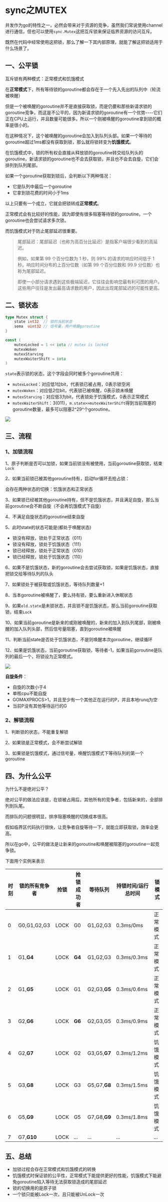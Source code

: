# sync之MUTEX


并发作为go的特性之一，必然会带来对于资源的竞争，虽然我们常说使用channel进行通信，但也可以使用`sync.Mutex`这把互斥锁来保证临界资源的访问互斥。

既然在代码中经常使用这把锁，那么了解一下其内部原理，就能了解这把锁适用于什么场景了。

## 一、公平锁

互斥锁有两种模式：正常模式和饥饿模式

在**正常模式**下，所有等待锁的goroutine都会存在于一个先入先出的队列中（轮流被唤醒）

但是一个被唤醒的goroutine并不是直接获取锁，而是仍要和那些新请求锁的goroutine竞争，而这是不公平的，因为新请求锁的goroutine有一个优势----它们正在CPU上运行，并且数量可能很多。所以一个刚被唤醒的goroutine拿到锁的概率是很小的。

在这种情况下，这个被唤醒的goroutine会加入到队列头部。如果一个等待的goroutine超过1ms都没有获取到锁，那么就将锁转变为**饥饿模式**。

在饥饿模式中，锁的所有权会直接从释放锁的goroutine转交给队列头的goroutine，新请求锁的goroutine也不会去获取锁，并且也不会去自旋，它们会排列到队列尾部。

如果一个goroutine获取到锁后，会判断以下两种情况：

- 它是队列中最后一个goroutine
- 它拿到锁花费的时间小于1ms

以上只要有一个成立，它就会把锁转成**正常模式**。

正常模式会有比较好的性能，因为即使有很多阻塞等待锁的goroutine，一个goroutine也会尝试请求多次锁。

而饥饿模式对于防止尾部延迟很重要。

> 尾部延迟：尾部延迟（也称为高百分比延迟）是指客户端很少看到的高延迟。
>
> 例如，如果第 99 个百分位数为 1 秒，则 99% 的请求的响应时间低于 1 秒。响应时间分布的上百分位数（如第 99 个百分位数和 99.9 分位数）也称为尾部延迟。
>
> 即使一小部分请求遇到这些极端延迟，它往往会影响您最有利可图的用户。这些用户往往是发出最高请求数的用户，因此出现尾部延迟的可能性更高。

## 二、锁状态

```go
type Mutex struct {
	state int32  // 锁的当前状态
	sema  uint32 // 信号量，用户唤醒goroutine
}

const (
    mutexLocked = 1 << iota // mutex is locked
	mutexWoken
	mutexStarving
	mutexWaiterShift = iota
)
```

`state`表示锁的状态，这个字段会同时被多个goroutine共用：

- `mutexLocked`：对应低1位bit，代表锁已被占用，0表示锁空闲
- `mutexWoken`：对应低2位bit，代表锁已被唤醒，0表示锁未唤醒
- `mutexStarving`：对应低3为bit，代表锁处于饥饿模式，0表示正常模式
- `mutexWaiterShift`：3(011)，`m.state>>mutexWaiterShift`得到当前阻塞的goroutine数量，最多可以阻塞2^29^个goroutine。

![](https://gitee.com/zongl/cloudImage/raw/master/images/2021/12/13/sync_mutex_state.png)

## 三、流程

### 1、加锁流程

1、原子判断是否可以加锁，如果当前锁没有被使用，当前goroutine获取锁，结束`Lock`

2、如果当前锁已被其他goroutine持有，启动for循环去抢占锁：

会存在两种状态的切换：饥饿状态和正常状态

3、如果锁已经被其他goroutine持有，但不是饥饿状态，并且满足自旋，那么当前goroutine会不断自旋（不会再饥饿模式下自旋）

4、不满足自旋状态的goroutine结束自旋

5、此时state的状态可能是(都处于唤醒状态)

- 锁没有释放，锁处于正常状态（011）
- 锁没有释放，锁处于饥饿状态（111）
- 锁已经释放，锁处于正常状态（010）
- 锁已经释放，锁处于饥饿状态（110）

6、如果不是饥饿状态，新的goroutine会去尝试获取锁，如果是饥饿状态，直接把锁交给等待队列的队头

7、如果锁处于被获取或饥饿状态，等待队列数量+1

8、当本goroutine被唤醒了，要么持有锁，要么重新进入休眠状态

9、如果`old.state`是未锁状态，并且锁不是饥饿状态，那么当前goroutine获取锁，结束`Lock`

10、如果当前goroutine是新来的或刚被唤醒的，新来的加入到队列尾部，刚被唤醒的加入队列头部，然后信号量阻塞，直到goroutine被唤醒

11、判断当前state是否处于饥饿状态，不是则唤醒本次goroutine，继续循环

12、如果是饥饿状态，当前goroutine获取锁，等待者-1，如果当前goroutine是队列的最后一个，将锁设为正常模式。

![](https://gitee.com/zongl/cloudImage/raw/master/images/2021/12/13/sync_mutex_flow.png)

**自旋条件**：

- 自旋的次数小于4
- 单核cpu不能自旋
- GOMAXPROCS>1，并且至少有一个其他正在运行的P，并且本地runq为空
- 当前P没有其他等待运行的G

### 2、解锁流程

1、判断锁的状态，不能重复解锁

2、如果锁是正常模式，会不断尝试解锁

3、如果锁是饥饿模式，通过信号量，唤醒饥饿模式下等待队列的第一个goroutine

## 四、为什么公平

为什么不是绝对公平？

绝对公平的做法应该是，在锁被占用后，其他所有的竞争者，包括新来的，全部排列到队尾。

而排队的问题很明显，排序阻塞唤醒的切换成本很高。

假如临界区代码执行很快，让竞争者自旋等待一下，就能立即获取锁，效率会更高。

所以在go中，公平的做法是让新来的goroutine和唤醒被阻塞的goroutine一起竞争锁。

下面用个实例来表示

| 时刻 | 锁的所有竞争者 | 抢锁 | 抢锁成功者 | 等待队列     | 持锁时间/运行总时间 | 锁模式   |
| ---- | -------------- | ---- | ---------- | ------------ | ------------------- | -------- |
| 0    | G0,G1,G2,G3    | LOCK | G0         | G1,G2,G3     | 0.3ms/0ms           | 正常模式 |
| 1    | G1,**G4**      | LOCK | **G4**     | G1,G2,G3     | 0.3ms/0.3ms         | 正常模式 |
| 2    | G1,**G5**      | LOCK | G1         | G2,G3,**G5** | 0.3ms/0.6ms         | 正常模式 |
| 3    | G2,**G6**      | LOCK | **G6**     | G2,G3,G5     | 0.3ms/0.9ms         | 正常模式 |
| 4    | G2,**G7**      | LOCK | G2         | G3,G5,**G7** | 0.3ms/1.2ms         | 饥饿模式 |
| 5    | G3,**G8**      | LOCK | G3         | G5,G7,**G8** | 0.3ms/1.5ms         | 饥饿模式 |
| 6    | G5,**G9**      | LOCK | G5         | G7,G8,**G9** | 0.3ms/1.8ms         | 饥饿模式 |
| 7    | G7,**G10**     | LOCK | ...        | ...          | ...                 | ...      |

## 五、总结

- 加锁过程会存在正常模式和饥饿模式的转换
- 饥饿模式时保证锁的公平性，正常模式下能提供更好的性能，饥饿模式下能避免goroutine陷入等待无法获取锁造成的尾部延迟
- 锁的切换用的是原子锁
- 一个锁只能被Lock一次，且只能被UnLock一次
